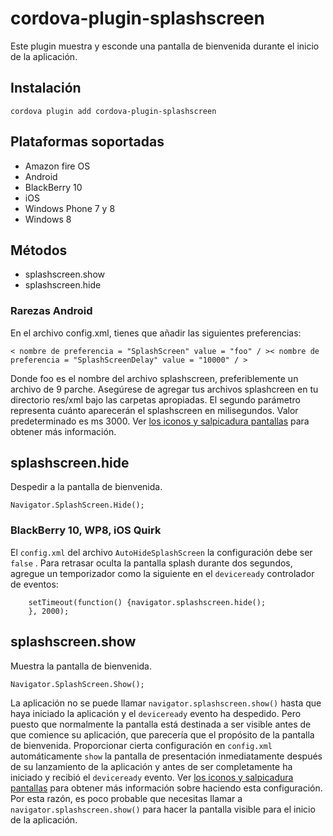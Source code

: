 <!---
    Licensed to the Apache Software Foundation (ASF) under one
    or more contributor license agreements.  See the NOTICE file
    distributed with this work for additional information
    regarding copyright ownership.  The ASF licenses this file
    to you under the Apache License, Version 2.0 (the
    "License"); you may not use this file except in compliance
    with the License.  You may obtain a copy of the License at

      http://www.apache.org/licenses/LICENSE-2.0

    Unless required by applicable law or agreed to in writing,
    software distributed under the License is distributed on an
    "AS IS" BASIS, WITHOUT WARRANTIES OR CONDITIONS OF ANY
    KIND, either express or implied.  See the License for the
    specific language governing permissions and limitations
    under the License.
-->

# cordova-plugin-splashscreen

Este plugin muestra y esconde una pantalla de bienvenida durante el inicio de la aplicación.

## Instalación

    cordova plugin add cordova-plugin-splashscreen

## Plataformas soportadas

* Amazon fire OS
* Android
* BlackBerry 10
* iOS
* Windows Phone 7 y 8
* Windows 8

## Métodos

* splashscreen.show
* splashscreen.hide

### Rarezas Android

En el archivo config.xml, tienes que añadir las siguientes preferencias:

    < nombre de preferencia = "SplashScreen" value = "foo" / >< nombre de preferencia = "SplashScreenDelay" value = "10000" / >

Donde foo es el nombre del archivo splashscreen, preferiblemente un archivo de 9 parche. Asegúrese de agregar tus
archivos splashcreen en tu directorio res/xml bajo las carpetas apropiadas. El segundo parámetro representa cuánto
aparecerán el splashscreen en milisegundos. Valor predeterminado es ms 3000. Ver [los iconos y salpicadura pantallas][1]
para obtener más información.

[1]: http://cordova.apache.org/docs/en/edge/config_ref_images.md.html

## splashscreen.hide

Despedir a la pantalla de bienvenida.

    Navigator.SplashScreen.Hide();

### BlackBerry 10, WP8, iOS Quirk

El `config.xml` del archivo `AutoHideSplashScreen` la configuración debe ser `false` . Para retrasar oculta la pantalla
splash durante dos segundos, agregue un temporizador como la siguiente en el `deviceready` controlador de eventos:

        setTimeout(function() {navigator.splashscreen.hide();
        }, 2000);

## splashscreen.show

Muestra la pantalla de bienvenida.

    Navigator.SplashScreen.Show();

La aplicación no se puede llamar `navigator.splashscreen.show()` hasta que haya iniciado la aplicación y
el `deviceready` evento ha despedido. Pero puesto que normalmente la pantalla está destinada a ser visible antes de que
comience su aplicación, que parecería que el propósito de la pantalla de bienvenida. Proporcionar cierta configuración
en `config.xml` automáticamente `show` la pantalla de presentación inmediatamente después de su lanzamiento de la
aplicación y antes de ser completamente ha iniciado y recibió el `deviceready` evento.
Ver [los iconos y salpicadura pantallas][1] para obtener más información sobre haciendo esta configuración. Por esta
razón, es poco probable que necesitas llamar a `navigator.splashscreen.show()` para hacer la pantalla visible para el
inicio de la aplicación.
